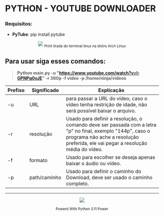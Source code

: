 # PYTHON - YOUTUBE DOWNLOADER
### Requisitos:
* **PyTube**: pip install pytube
<p align="center">
  <img src="https://github.com/NinjaHKZ/YouTube-Downloader/assets/100825381/05dfb3bd-5bb1-43ea-97cd-49dace718f45">
  <sub>Print tirada do terminal linux na distro Arch Linux</sub>
</p>

## Para usar siga esses comandos:
> **Python main.py -u "https://www.youtube.com/watch?v=I-GPNPq0vJE" -r 360p -f video -p /home/ninja/videos**


| Prefixo | Significado | Explicação |
| ------- | ----------- | ---------- |
|   -u    |    URL      | para passar a URL do vídeo, caso o vídeo tenha restrição de idade, não será possível baixar o arquivo.| 
|   -r    |  resolução  | Usado para definir a resolução, o comando deve ser passada com a letra "p" no final, exemplo "144p", caso o programa não ache a resolução preferida, ele vai pegar a resolução média do vídeo. |
|   -f    |  formato    | Usado para escolher se deseja apenas baixar o áudio ou vídeo. |
|   -p    | path/caminho | Usado para definir o caminho do Download, deve ser usado o caminho completo. |

___

<p align="center">
  <img src="https://github.com/NinjaHKZ/YouTube-Downloader/assets/100825381/cd6a6ccd-dbcc-49d3-9d12-640527155fcd">
</p>

<p align="center">
  <sub>Powerd With Python 3.11 Power</sub>
</p>
